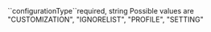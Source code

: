 <tr><td>``configurationType``</td><td>required, string</td>
<td>Possible values are "CUSTOMIZATION", "IGNORELIST", "PROFILE", "SETTING"</td>
<td></td>
<td></td></tr>
